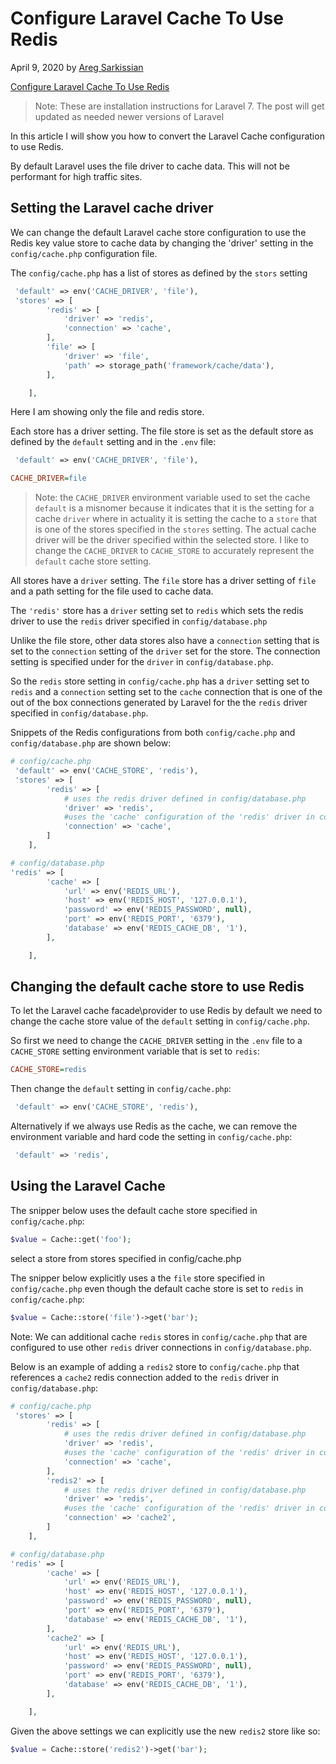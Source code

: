 # Configure Laravel Cache To Use Redis

April 9, 2020 by [Areg Sarkissian](https://aregsar.com/about)

[Configure Laravel Cache To Use Redis](https://aregsar.com/blog/2020/configure-laravel-cache-to-use-redis)

> Note: These are installation instructions for Laravel 7. The post will get updated as needed newer versions of Laravel 

In this article I will show you how to convert the Laravel Cache configuration to use Redis.

By default Laravel uses the file driver to cache data. This will not be performant for high traffic sites.

## Setting the Laravel cache driver

We can change the default Laravel cache store configuration to use the Redis key value store to cache data by changing the 'driver' setting in the `config/cache.php` configuration file.

The `config/cache.php` has a list of stores as defined by the `stors` setting

```php
 'default' => env('CACHE_DRIVER', 'file'),
 'stores' => [
        'redis' => [
            'driver' => 'redis',
            'connection' => 'cache',
        ],
        'file' => [
            'driver' => 'file',
            'path' => storage_path('framework/cache/data'),
        ],

    ],
```

Here I am showing only the file and redis store.

Each store has a driver setting. The file store is set as the default store as defined by the `default` setting and in the `.env` file:

```php
 'default' => env('CACHE_DRIVER', 'file'),
```

```ini
CACHE_DRIVER=file
```

> Note: the `CACHE_DRIVER` environment variable used to set the cache `default` is a misnomer because it indicates that it is the setting for a cache `driver` where in actuality it is setting the cache to a `store` that is one of the stores specified in the `stores` setting. The actual cache driver will be the driver specified within the selected store. I like to change the `CACHE_DRIVER` to `CACHE_STORE` to accurately represent the `default` cache store setting.

All stores have a `driver` setting. The `file` store has a driver setting of `file` and a path setting for the file used to cache data.

The `'redis'` store has a `driver` setting set to `redis` which sets the redis driver to use the `redis` driver specified in `config/database.php`

Unlike the file store, other data stores also have a `connection` setting that is set to the `connection` setting of the `driver` set for the store. The connection setting is specified under for the `driver` in `config/database.php`.

So the `redis` store setting in `config/cache.php` has a `driver` setting set to `redis` and a `connection` setting set to the `cache` connection that is one of the out of the box connections generated by Laravel for the the `redis` driver specified in `config/database.php`.

Snippets of the Redis configurations from both `config/cache.php` and `config/database.php` are shown below:

```php
# config/cache.php
 'default' => env('CACHE_STORE', 'redis'),
 'stores' => [
        'redis' => [
            # uses the redis driver defined in config/database.php
            'driver' => 'redis',
            #uses the 'cache' configuration of the 'redis' driver in config/database.php
            'connection' => 'cache',
        ]
    ],
```

```php
# config/database.php
'redis' => [
        'cache' => [
            'url' => env('REDIS_URL'),
            'host' => env('REDIS_HOST', '127.0.0.1'),
            'password' => env('REDIS_PASSWORD', null),
            'port' => env('REDIS_PORT', '6379'),
            'database' => env('REDIS_CACHE_DB', '1'),
        ],

    ],
```

## Changing the default cache store to use Redis

To let the Laravel cache facade\provider to use Redis by default we need to change the cache store value of the `default` setting in `config/cache.php`.

So first we need to change the `CACHE_DRIVER` setting in the `.env` file to a `CACHE_STORE` setting environment variable that is set to `redis`:

```ini
CACHE_STORE=redis
```

Then change the `default` setting in `config/cache.php`:

```php
 'default' => env('CACHE_STORE', 'redis'),
```

Alternatively if we always use Redis as the cache, we can remove the environment variable and hard code the setting in `config/cache.php`:

```php
 'default' => 'redis',
```

## Using the Laravel Cache

The snipper below uses the default cache store specified in `config/cache.php`:

```php
$value = Cache::get('foo');
```

select a store from stores specified in config/cache.php

The snipper below explicitly uses a the `file` store specified in `config/cache.php` even though the default cache store is set to `redis` in `config/cache.php`:

```php
$value = Cache::store('file')->get('bar');
```

Note: We can additional cache `redis` stores in `config/cache.php` that are configured to use other `redis` driver connections in `config/database.php`.

Below is an example of adding a `redis2` store to `config/cache.php` that references a `cache2` redis connection added to the `redis` driver in `config/database.php`:


```php
# config/cache.php
 'stores' => [
        'redis' => [
            # uses the redis driver defined in config/database.php
            'driver' => 'redis',
            #uses the 'cache' configuration of the 'redis' driver in config/database.php
            'connection' => 'cache',
        ],
        'redis2' => [
            # uses the redis driver defined in config/database.php
            'driver' => 'redis',
            #uses the 'cache' configuration of the 'redis' driver in config/database.php
            'connection' => 'cache2',
        ]
    ],
```

```php
# config/database.php
'redis' => [
        'cache' => [
            'url' => env('REDIS_URL'),
            'host' => env('REDIS_HOST', '127.0.0.1'),
            'password' => env('REDIS_PASSWORD', null),
            'port' => env('REDIS_PORT', '6379'),
            'database' => env('REDIS_CACHE_DB', '1'),
        ],
        'cache2' => [
            'url' => env('REDIS_URL'),
            'host' => env('REDIS_HOST', '127.0.0.1'),
            'password' => env('REDIS_PASSWORD', null),
            'port' => env('REDIS_PORT', '6379'),
            'database' => env('REDIS_CACHE_DB', '1'),
        ],

    ],
```

Given the above settings we can explicitly use the new `redis2` store like so:

```php
$value = Cache::store('redis2')->get('bar');
```
